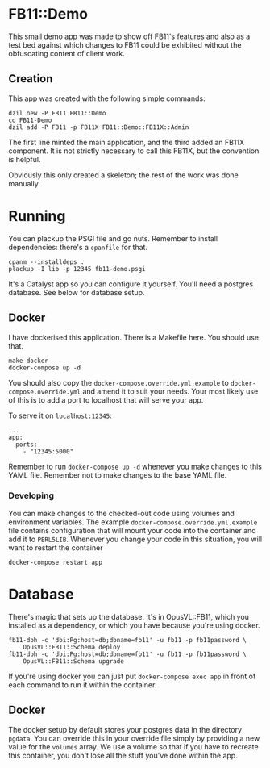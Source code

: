 # FB11::Demo

This small demo app was made to show off FB11's features and also as a test bed
against which changes to FB11 could be exhibited without the obfuscating content
of client work.

## Creation

This app was created with the following simple commands:

    dzil new -P FB11 FB11::Demo
    cd FB11-Demo
    dzil add -P FB11 -p FB11X FB11::Demo::FB11X::Admin

The first line minted the main application, and the third added an FB11X
component. It is not strictly necessary to call this FB11X, but the convention
is helpful.

Obviously this only created a skeleton; the rest of the work was done manually.

# Running

You can plackup the PSGI file and go nuts. Remember to install dependencies:
there's a `cpanfile` for that.

    cpanm --installdeps .
    plackup -I lib -p 12345 fb11-demo.psgi

It's a Catalyst app so you can configure it yourself. You'll need a postgres
database. See below for database setup.

## Docker

I have dockerised this application. There is a Makefile here. You should use
that.

    make docker
    docker-compose up -d

You should also copy the `docker-compose.override.yml.example` to
`docker-compose.override.yml` and amend it to suit your needs. Your most likely
use of this is to add a port to localhost that will serve your app.

To serve it on `localhost:12345`:

    ...
    app:
      ports:
        - "12345:5000"

Remember to run `docker-compose up -d` whenever you make changes to this YAML
file. Remember not to make changes to the base YAML file.

### Developing

You can make changes to the checked-out code using volumes and environment
variables. The example `docker-compose.override.yml.example` file contains
configuration that will mount your code into the container and add it to
`PERL5LIB`. Whenever you change your code in this situation, you will want to
restart the container

    docker-compose restart app

# Database

There's magic that sets up the database. It's in OpusVL::FB11, which you
installed as a dependency, or which you have because you're using docker.

    fb11-dbh -c 'dbi:Pg:host=db;dbname=fb11' -u fb11 -p fb11password \
        OpusVL::FB11::Schema deploy
    fb11-dbh -c 'dbi:Pg:host=db;dbname=fb11' -u fb11 -p fb11password \
        OpusVL::FB11::Schema upgrade

If you're using docker you can just put `docker-compose exec app` in front of
each command to run it within the container.

## Docker

The docker setup by default stores your postgres data in the directory `pgdata`.
You can override this in your override file simply by providing a new value for
the `volumes` array. We use a volume so that if you have to recreate this
container, you don't lose all the stuff you've done within the app.
